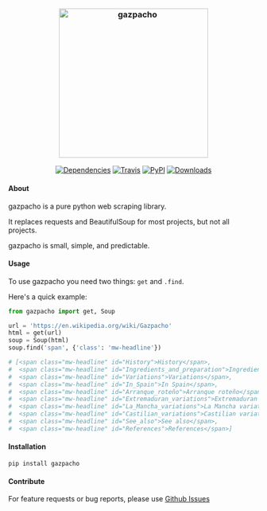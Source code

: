 <h3 align="center">
  <img src="https://raw.githubusercontent.com/maxhumber/gazpacho/master/images/gazpacho.png" height="300px" alt="gazpacho">
</h3>
<p align="center">
  <a href="https://github.com/maxhumber/gazpacho/blob/master/setup.py"><img alt="Dependencies" src="https://img.shields.io/badge/dependencies-zero-blueviolet"></a>
  <a href="https://travis-ci.org/maxhumber/gazpacho"><img alt="Travis" src="https://img.shields.io/travis/maxhumber/gazpacho.svg"></a>
  <a href="https://pypi.python.org/pypi/gazpacho"><img alt="PyPI" src="https://img.shields.io/pypi/v/gazpacho.svg"></a>
  <a href="https://pypi.python.org/pypi/gazpacho"><img alt="Downloads" src="https://img.shields.io/pypi/dm/gazpacho.svg"></a>
</p>



#### About

gazpacho is a pure python web scraping library. 

It replaces requests and BeautifulSoup for most projects, but not all projects.

gazpacho is small, simple, and predictable.



#### Usage

To use gazpacho you need two things: `get` and `.find`. 

Here's a quick example:

```python
from gazpacho import get, Soup

url = 'https://en.wikipedia.org/wiki/Gazpacho'
html = get(url)
soup = Soup(html)
soup.find('span', {'class': 'mw-headline'})

# [<span class="mw-headline" id="History">History</span>,
#  <span class="mw-headline" id="Ingredients_and_preparation">Ingredients and preparation</span>,
#  <span class="mw-headline" id="Variations">Variations</span>,
#  <span class="mw-headline" id="In_Spain">In Spain</span>,
#  <span class="mw-headline" id="Arranque_roteño">Arranque roteño</span>,
#  <span class="mw-headline" id="Extremaduran_variations">Extremaduran variations</span>,
#  <span class="mw-headline" id="La_Mancha_variations">La Mancha variations</span>,
#  <span class="mw-headline" id="Castilian_variations">Castilian variations</span>,
#  <span class="mw-headline" id="See_also">See also</span>,
#  <span class="mw-headline" id="References">References</span>]
```



#### Installation

```
pip install gazpacho
```



#### Contribute

For feature requests or bug reports, please use [Github Issues](https://github.com/maxhumber/gazpacho/issues)

